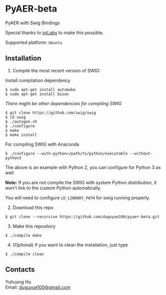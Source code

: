 # PyAER-beta

PyAER with Swig Bindings

Special thanks to [iniLabs](http://inilabs.com/) to make this possible.

Supported platform: `Ubuntu`

## Installation

1. Compile the most recent version of SWIG:

Install compilation dependency

```
$ sudo apt-get install automake
$ sudo apt-get install bison
```

_There might be other dependencies for compiling SWIG_

```
$ git clone https://github.com/swig/swig
$ cd swig
$ ./autogen.sh
$ ./configure
$ make
$ make install
```

For compiling SWIG with Anaconda

```
$ ./configure --with-python=/path/to/python/executable --without-python3
```

The above is an example with Python 2, you can configure for Python 3 as well

__Note:__ If you are not compile the SWIG with system Python distribution,
it won't link to the custom Python automatically.

You will need to configure `LD_LIBRARY_PATH` for swig running properly.

2. Download this repo

```
$ git clone --recursive https://github.com/duguyue100/pyaer-beta.git
```

3. Make this repository

```
$ ./compile make
```

4. (Optional) if you want to clean the installation, just type

```
$ ./compile clean
```

## Contacts

Yuhuang Hu  
Email: duguyue100@gmail.com

